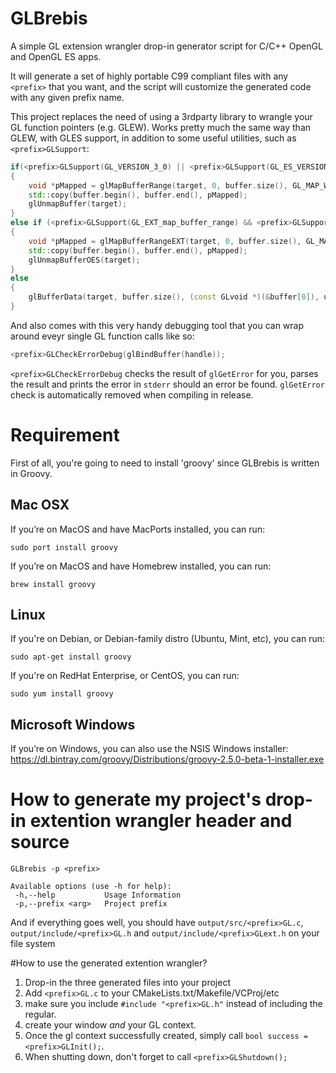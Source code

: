 # GLBrebis
A simple GL extension wrangler drop-in generator script for C/C++ OpenGL and OpenGL ES apps.

It will generate a set of highly portable C99 compliant files with any `<prefix>` that you want, and the script will customize the generated code with any given prefix name.

This project replaces the need of using a 3rdparty library to wrangle your GL function pointers (e.g. GLEW). Works pretty much the same way than GLEW, with GLES support, in addition to some useful utilities, such as `<prefix>GLSupport`:
```C++
if(<prefix>GLSupport(GL_VERSION_3_0) || <prefix>GLSupport(GL_ES_VERSION_3_0))
{
    void *pMapped = glMapBufferRange(target, 0, buffer.size(), GL_MAP_WRITE_BIT | GL_MAP_INVALIDATE_BUFFER_BIT);
    std::copy(buffer.begin(), buffer.end(), pMapped);
    glUnmapBuffer(target);
}
else if (<prefix>GLSupport(GL_EXT_map_buffer_range) && <prefix>GLSupport(GL_OES_mapbuffer)
{
    void *pMapped = glMapBufferRangeEXT(target, 0, buffer.size(), GL_MAP_WRITE_BIT_EXT | GL_MAP_INVALIDATE_BUFFER_BIT_EXT);
    std::copy(buffer.begin(), buffer.end(), pMapped);
    glUnmapBufferOES(target);
}
else
{
    glBufferData(target, buffer.size(), (const GLvoid *)(&buffer[0]), usage);
}
```
And also comes with this very handy debugging tool that you can wrap around eveyr single GL function calls like so:
```C++
<prefix>GLCheckErrorDebug(glBindBuffer(handle));
```
`<prefix>GLCheckErrorDebug` checks the result of `glGetError` for you, parses the result and prints the error in `stderr` should an error be found. `glGetError` check is automatically removed when compiling in release.

# Requirement
First of all, you're going to need to install 'groovy' since GLBrebis is written in Groovy.

## Mac OSX
If you’re on MacOS and have MacPorts installed, you can run:
```
sudo port install groovy
```

If you’re on MacOS and have Homebrew installed, you can run:
```
brew install groovy
```

## Linux
If you're on Debian, or Debian-family distro (Ubuntu, Mint, etc), you can run:
```
sudo apt-get install groovy
```
If you're on RedHat Enterprise, or CentOS, you can run:
```
sudo yum install groovy
```

## Microsoft Windows
If you’re on Windows, you can also use the NSIS Windows installer:
https://dl.bintray.com/groovy/Distributions/groovy-2.5.0-beta-1-installer.exe

# How to generate my project's drop-in extention wrangler header and source
```
GLBrebis -p <prefix>

Available options (use -h for help):
 -h,--help           Usage Information
 -p,--prefix <arg>   Project prefix
```
And if everything goes well, you should have `output/src/<prefix>GL.c`, `output/include/<prefix>GL.h` and `output/include/<prefix>GLext.h` on your file system

#How to use the generated extention wrangler?

1. Drop-in the three generated files into your project
2. Add `<prefix>GL.c` to your CMakeLists.txt/Makefile/VCProj/etc
3. make sure you include `#include "<prefix>GL.h"` instead of including the regular.
4. create your window *and* your GL context.
5. Once the gl context successfully created, simply call `bool success = <prefix>GLInit();`.
6. When shutting down, don't forget to call `<prefix>GLShutdown();`

